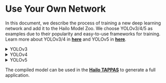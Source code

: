 # Use Your Own Network

In this document, we describe the process of training a new deep learning network and add it to the Hailo Model Zoo. We choose YOLOv3/4/5 as examples due to their popularity and easy-to-use frameworks for training. Learn more about YOLOv3/4 in [**here**](https://github.com/AlexeyAB/darknet) and YOLOv5 in [**here**](https://github.com/ultralytics/yolov5/tree/v2.0).

<details>
    <summary>YOLOv3</summary>

## Training YOLOv3
To train your YOLOv3 network follow these steps (full instructions can be found in [**here**](https://github.com/AlexeyAB/darknet#how-to-train-to-detect-your-custom-objects)):
1. Clone the Darknet framework:
```
git clone https://github.com/AlexeyAB/darknet.git; cd darknet
```
2. build the framework using <code>make</code> (it is recommended to build with CUDA support by setting <code>GPU=1</code> in the Makefile)
3. Download pretrained weights for YOLOv3 model from [**here**](https://pjreddie.com/media/files/darknet53.conv.74)
4. Create a new cfg file. This file contain the information about your model: input resolution, number of classes and so on. The default cfg file for YOLOv3 can be found in [**here**](https://github.com/AlexeyAB/darknet/blob/master/cfg/yolov3.cfg)
5. Add information about your data:
    * Create <code>obj.names</code> and <code>obj.data</code> in <code>build\darknet\x64\data\ </code>
    * Place your jpg images in <code>build\darknet\x64\data\obj\ </code>
    * Generate a txt for each image (in the same directory) containing the annotations in the format of <code>\<object-class> \<x_center> \<y_center> \<width> \<height></code>. For example: for img1.jpg create img1.txt containing:
```
1 0.716797 0.395833 0.216406 0.147222
0 0.687109 0.379167 0.255469 0.158333
1 0.420312 0.395833 0.140625 0.166667
```
6. Create <code>train.txt</code> in directory <code>build\darknet\x64\data\ </code> with filenames of your images. For example:
```
data/obj/img1.jpg
data/obj/img2.jpg
data/obj/img3.jpg
```
7. Start training:
```
./darknet detector train build/darknet/x64/data/obj.data cfg/yolov3.cfg yolov3.conv.74
```
8. Final product would be available in <code>build\darknet\x64\backup\ </code>


## Export to ONNX
To export the trained YOLOv3 network to ONNX follow these steps:
1. Clone the following repo:
```
git clone https://github.com/nivosco/pytorch-YOLOv4.git;cd pytorch-YOLOv4
```
2. Install onnxruntime:
```
pip install onnxruntime
```
3. Run python script to generate the ONNX model (pretrained <code>yolov3.weights</code> can be downloaded from [**here**](https://pjreddie.com/media/files/yolov3.weights)):
```
python demo_darknet2onnx.py cfg/yolov3.cfg yolov3.weights image.jpg 1
```

4. (optional) Using your own cfg file might require adding <code>scale_x_y=1.0</code> under each <code>[yolo]</code> block in the cfg file. Check <code>cfg/yolov3.cfg</code> for an example.


## Add the Model to the Hailo Model Zoo
In this section we can use the ONNX model to generate an HEF file to infer on the Hailo-8.
1. Add a new YAML file of YOLOv3 (for example, check <code>hailo_model_zoo/cfg/networks/yolov3.yaml</code>) with the new input resolution, number of classes and so on.
2. (optional) Generate TFRECORD files of your data for evaluation/calibration. For more information check [**DATA.md**](DATA.md).
3. Run the full precision evaluation to reproduce the accuracy of the model:
```
python hailo_model_zoo/main.py eval yolov3 --ckpt yolov3.onnx --data-path val.tfrecord --yaml yolov3.yaml
```
4. Measure the quantized accuracy of your model:
```
python hailo_model_zoo/main.py eval yolov3 --target emulator --ckpt yolov3.onnx --calib-path calib.tfrecord --data-path val.tfrecord --yaml yolov3.yaml
```
5. Compile the model and generate the HEF file:
```
python hailo_model_zoo/main.py compile yolov3 --ckpt yolov3.onnx --calib-path calib.tfrecord --yaml yolov3.yaml
```
6. (optional) Measure the accuracy on the Hailo-8:
```
python hailo_model_zoo/main.py eval yolov3 --target hailo8 --hef yolov3.hef  --data-path val.tfrecord --yaml yolov3.yaml
```
</details>

<details>
    <summary>YOLOv4</summary>

## Training YOLOv4-leaky
To train your YOLOv4-leaky network follow these steps (full instructions can be found in [**here**](https://github.com/AlexeyAB/darknet#how-to-train-to-detect-your-custom-objects)):
1. Clone the Darknet framework:
```
git clone https://github.com/AlexeyAB/darknet.git; cd darknet
```
2. build the framework using <code>make</code> (it is recommended to build with CUDA support by setting <code>GPU=1</code> in the Makefile)
3. Download pretrained weights for YOLOv4-leaky model from [**here**](https://drive.google.com/open?id=1dW-Sd70aTmXuFvYspiY85SwWdn0cr447)
4. Create a new cfg file. This file contain the information about your model: input resolution, number of classes and so on. The default cfg file for YOLOv4-leaky can be found in [**here**](https://drive.google.com/open?id=1C4w_2loEpi-MznqMgKo16oZD7BcvgsCF).
5. Add information about your data:
    * Create <code>obj.names</code> and <code>obj.data</code> in <code>build\darknet\x64\data\ </code>
    * Place your jpg images in <code>build\darknet\x64\data\obj\ </code>
    * Generate a txt for each image (in the same directory) containing the annotations in the format of <code>\<object-class> \<x_center> \<y_center> \<width> \<height></code>. For example: for img1.jpg create img1.txt containing:
```
1 0.716797 0.395833 0.216406 0.147222
0 0.687109 0.379167 0.255469 0.158333
1 0.420312 0.395833 0.140625 0.166667
```
6. Create <code>train.txt</code> in directory <code>build\darknet\x64\data\ </code> with filenames of your images. For example:
```
data/obj/img1.jpg
data/obj/img2.jpg
data/obj/img3.jpg
```
7. Start training:
```
./darknet detector train build/darknet/x64/data/obj.data cfg/yolov4-leaky.cfg yolov4-leaky.weights
```
8. Final product would be available in <code>build\darknet\x64\backup\ </code>


## Export to ONNX
To export the trained YOLOv4-leaky network to ONNX follow these steps:
1. Clone the following repo:
```
git clone https://github.com/nivosco/pytorch-YOLOv4.git;cd pytorch-YOLOv4
```
2. Install onnxruntime:
```
pip install onnxruntime
```
3. Run python script to generate the ONNX model (pretrained <code>yolov4-leaky.weights</code> can be downloaded from [**here**](https://drive.google.com/open?id=1dW-Sd70aTmXuFvYspiY85SwWdn0cr447)):
```
python demo_darknet2onnx.py cfg/yolov4-leaky.cfg yolov4-leaky.weights image.jpg 1
```


## Add the Model to the Hailo Model Zoo
In this section we can use the ONNX model to generate an HEF file to infer on the Hailo-8.
1. Add a new YAML file of YOLOv4 (for example, check <code>hailo_model_zoo/cfg/networks/yolov4.yaml</code>) with the new input resolution, number of classes and so on.
2. (optional) Generate TFRECORD files of your data for evaluation/calibration. For more information check [**DATA.md**](DATA.md).
3. Run the full precision evaluation to reproduce the accuracy of the model:
```
python hailo_model_zoo/main.py eval yolov4 --ckpt yolov4.onnx --data-path val.tfrecord --yaml yolov4.yaml
```
4. Measure the quantized accuracy of your model:
```
python hailo_model_zoo/main.py eval yolov4 --target emulator --ckpt yolov4.onnx --calib-path calib.tfrecord --data-path val.tfrecord --yaml yolov4.yaml
```
5. Compile the model and generate the HEF file:
```
python hailo_model_zoo/main.py compile yolov4 --ckpt yolov4.onnx --calib-path calib.tfrecord --yaml yolov4.yaml
```
6. (optional) Measure the accuracy on the Hailo-8:
```
python hailo_model_zoo/main.py eval yolov4 --target hailo8 --hef yolov4.hef  --data-path val.tfrecord --yaml yolov4.yaml
```
</details>


<details>
    <summary>YOLOv5</summary>

## Training YOLOv5
### Prerequisites
* docker ([installation instructions](https://docs.docker.com/engine/install/ubuntu/))
* nvidia-docker2 ([installation instructions](https://docs.nvidia.com/datacenter/cloud-native/container-toolkit/install-guide.html))

In order to train your YOLOv5 network take the following steps:
1. **Building the docker image**  
  Before running the build command make sure you update the time zone in the Dockerfile - **model_zoo/training/yolov5/Dockerfile** at line #2.  
  ```
  ARG timezone="Asia/Jerusalem"
  ```  
  Build the image:
  ```
  cd model_zoo/training/yolov5
  docker build -t yolov5:v0 .
  ```
  - This command will build the docker image with the necessary requirements using the Dockerfile exists in this directory.  

2. Start your docker:
```
docker run -it --gpus all --ipc=host -v /path/to/local/drive:/path/to/docker/dir yolov5:v0
```
3. Follow these steps (full instructions can be found in [**here**](https://github.com/ultralytics/yolov5/wiki/Train-Custom-Data)):
  * Add information about your data:
      * Create <code>dataset.yaml</code> (for example, <code>data/coco128.yaml</code>) which defines the path to your images/annotation files.
      * Generate a txt for each image containing the annotations in the format of <code>\<object-class> \<x_center> \<y_center> \<width> \<height></code>. For example: for img1.jpg create img1.txt containing:
  ```
  1 0.716797 0.395833 0.216406 0.147222
  0 0.687109 0.379167 0.255469 0.158333
  1 0.420312 0.395833 0.140625 0.166667
  ```
  * Start training (pretrained weights can be found [**here**](https://github.com/ultralytics/yolov5/releases/download/v2.0/yolov5s.pt)):
    ```
    python train.py --img 640 --batch 16 --epochs 3 --data coco128.yaml   --weights yolov5s.pt --cfg models/yolov5s.yaml
    ```  
    * <code>yolov5s.pt</code> - pretrained weights. You can find the pretrained weights for **yolov5s**, **yolov5m**, **yolov5l**, **yolov5x** in you working directory. 
    * <code>models/yolov5s.yaml</code> - configuration file of the yolov5 variant you would like to train

## Export to ONNX
To export the trained YOLOv5 network to ONNX run the following script:
```
python models/export.py --weights /path/to/trained/model.pt --img 640 --batch 1  # export at 640x640 with batch size 1
```


## Add the Model to the Hailo Model Zoo
In this section we can use the ONNX model to generate an HEF file to infer on the Hailo-8.
1. Add a new YAML file of YOLOv5s (for example, check <code>hailo_model_zoo/cfg/networks/yolov5s.yaml</code>) with the new input resolution, number of classes and so on.
2. (optional) Generate TFRECORD files of your data for evaluation/calibration. For more information check [**DATA.md**](DATA.md).
3. Run the full precision evaluation to reproduce the accuracy of the model:
```
python hailo_model_zoo/main.py eval yolov5s --ckpt yolov5s.onnx --data-path val.tfrecord --yaml yolov5s.yaml
```
4. Measure the quantized accuracy of your model:
```
python hailo_model_zoo/main.py eval yolov5s --target emulator --ckpt yolov5s.onnx --calib-path calib.tfrecord --data-path val.tfrecord --yaml yolov5s.yaml
```
5. Compile the model and generate the HEF file:
```
python hailo_model_zoo/main.py compile yolov5s --ckpt yolov5s.onnx --calib-path calib.tfrecord --yaml yolov5s.yaml
```
6. (optional) Measure the accuracy on the Hailo-8:
```
python hailo_model_zoo/main.py eval yolov5s --target hailo8 --hef yolov5s.hef  --data-path val.tfrecord --yaml yolov5s.yaml
```

</details>

The compiled model can be used in the [**Hailo TAPPAS**](https://hailo.ai/developer-zone/tappas-apps-toolkit/) to generate a full application.